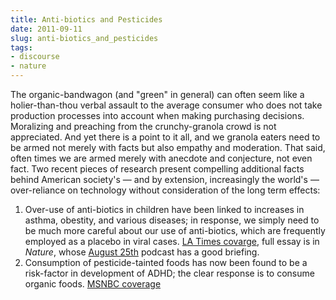 ```yaml
---
title: Anti-biotics and Pesticides
date: 2011-09-11
slug: anti-biotics_and_pesticides
tags:
- discourse
- nature
---
```


The organic-bandwagon (and "green" in general) can often seem like a
holier-than-thou verbal assault to the average consumer who does not take
production processes into account when making purchasing decisions. Moralizing
and preaching from the crunchy-granola crowd is not appreciated. And yet there
is a point to it all, and we granola eaters need to be armed not merely with
facts but also empathy and moderation. That said, often times we are armed
merely with anecdote and conjecture, not even fact. Two recent pieces of
research present compelling additional facts behind American society's &mdash;
and by extension, increasingly the world's &mdash; over-reliance on technology
without consideration of the long term effects:

1. Over-use of anti-biotics in children have been linked to increases in asthma,
   obestity, and various diseases; in response, we simply need to be much more
   careful about our use of anti-biotics, which are frequently employed as a
   placebo in viral cases. <a
   href="http://articles.latimes.com/2011/aug/24/news/la-heb-antibiotic-resistant-obesity-asthma-diabetes-20110824">LA
   Times covarge</a>, full essay is in _Nature_, whose <a
   href="http://www.nature.com/nature/podcast/archive.html">August 25th</a>
   podcast has a good briefing.
1. Consumption of pesticide-tainted foods has now been found to be a risk-factor
   in development of ADHD; the clear response is to consume organic foods. <a
   href="http://www.msnbc.msn.com/id/44260583/ns/health-childrens_health/">MSNBC
   coverage</a>

